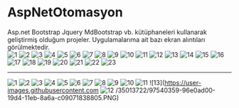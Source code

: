 # AspNetOtomasyon
Asp.net Bootstrap Jquery MdBootstrap vb. kütüphaneleri kullanarak geliştirmiş olduğum projeler.
Uygulamalarıma ait bazı ekran alıntıları görülmektedir. <br/>
![1](https://user-images.githubusercontent.com/35013722/97540140-40736e80-19d4-11eb-9535-51d5666956cc.PNG)
![2](https://user-images.githubusercontent.com/35013722/97540145-423d3200-19d4-11eb-9bef-6bb736bf3b29.PNG)
![3](https://user-images.githubusercontent.com/35013722/97540146-436e5f00-19d4-11eb-9d8a-1ed9185d6ff6.PNG)
![4](https://user-images.githubusercontent.com/35013722/97540148-449f8c00-19d4-11eb-9e1b-ee2b86ace111.PNG)
![5](https://user-images.githubusercontent.com/35013722/97540154-46694f80-19d4-11eb-9e3e-b293740ab8f6.PNG)
![6](https://user-images.githubusercontent.com/35013722/97540162-48cba980-19d4-11eb-9063-b5fa038546ce.PNG)
![7](https://user-images.githubusercontent.com/35013722/97540165-4a956d00-19d4-11eb-93f1-241269f73351.PNG)
![8](https://user-images.githubusercontent.com/35013722/97540166-4b2e0380-19d4-11eb-861e-a97ba666ebf6.PNG)
![9](https://user-images.githubusercontent.com/35013722/97540169-4cf7c700-19d4-11eb-83b7-0119c702b886.PNG)
![10](https://user-images.githubusercontent.com/35013722/97540173-4e28f400-19d4-11eb-9cf4-3545d48c5479.PNG)
![11](https://user-images.githubusercontent.com/35013722/97540177-4ff2b780-19d4-11eb-96c9-6655a34b5eb2.PNG)
![12](https://user-images.githubusercontent.com/35013722/97540185-52eda800-19d4-11eb-80ce-2e729b2302ec.PNG)
![13](https://user-images.githubusercontent.com/35013722/97540195-55500200-19d4-11eb-87f1-ff6e305bfcfc.PNG)
![14](https://user-images.githubusercontent.com/35013722/97540203-584af280-19d4-11eb-98d4-1a7aeea4c5a1.PNG)
![15](https://user-images.githubusercontent.com/35013722/97540204-597c1f80-19d4-11eb-8007-f95ed3c0d20a.PNG)
![16](https://user-images.githubusercontent.com/35013722/97540208-5b45e300-19d4-11eb-96a4-9a639d13a521.PNG)
![17](https://user-images.githubusercontent.com/35013722/97540211-5c771000-19d4-11eb-978c-3485422416bd.PNG)
![18](https://user-images.githubusercontent.com/35013722/97540213-5da83d00-19d4-11eb-88bf-df67ee4b1d5c.PNG)
![19](https://user-images.githubusercontent.com/35013722/97540217-5f720080-19d4-11eb-96cc-0df698c44ab9.PNG)
![20](https://user-images.githubusercontent.com/35013722/97540224-613bc400-19d4-11eb-8ade-3a672bf6b97a.PNG)
![21](https://user-images.githubusercontent.com/35013722/97540225-626cf100-19d4-11eb-9169-b9e7557c781a.PNG)
![22](https://user-images.githubusercontent.com/35013722/97540228-63058780-19d4-11eb-803f-0d389bda1309.PNG)
![23](https://user-images.githubusercontent.com/35013722/97540131-3cdfe780-19d4-11eb-842b-92b08a8c64ec.PNG)


*******************************************************************************************************************************************************************************


![1](https://user-images.githubusercontent.com/35013722/97540364-98aa7080-19d4-11eb-99d5-7bd90143e91a.PNG)
![2](https://user-images.githubusercontent.com/35013722/97540366-99db9d80-19d4-11eb-8d8a-d44d1cd11ddc.PNG)
![3](https://user-images.githubusercontent.com/35013722/97540368-9a743400-19d4-11eb-9d78-06aa5f4af22e.PNG)
![4](https://user-images.githubusercontent.com/35013722/97540372-9b0cca80-19d4-11eb-988c-49df878cb32c.PNG)
![5](https://user-images.githubusercontent.com/35013722/97540373-9ba56100-19d4-11eb-8dfe-6578ed1e0db3.PNG)
![6](https://user-images.githubusercontent.com/35013722/97540375-9cd68e00-19d4-11eb-90e5-1990dd5d4182.PNG)
![7](https://user-images.githubusercontent.com/35013722/97540379-9d6f2480-19d4-11eb-94e2-603dc8d59168.PNG)
![8](https://user-images.githubusercontent.com/35013722/97540386-9ea05180-19d4-11eb-8137-3056d0842e7b.PNG)
![9](https://user-images.githubusercontent.com/35013722/97540390-9f38e800-19d4-11eb-892d-948c6a91d13e.PNG)
![10](https://user-images.githubusercontent.com/35013722/97540392-9fd17e80-19d4-11eb-8aa1-83c94c0cc2d5.PNG)
![11](https://user-images.githubusercontent.com/35013722/97540395-a102ab80-19d4-11eb-972a-5e44595bfad0.PNG)
![13](https://user-images.githubusercontent.com
![12](https://user-images.githubusercontent.com/35013722/97540399-a102ab80-19d4-11eb-9fee-1fc2163b0b10.PNG)
/35013722/97540359-96e0ad00-19d4-11eb-8a6a-c09071838805.PNG)
